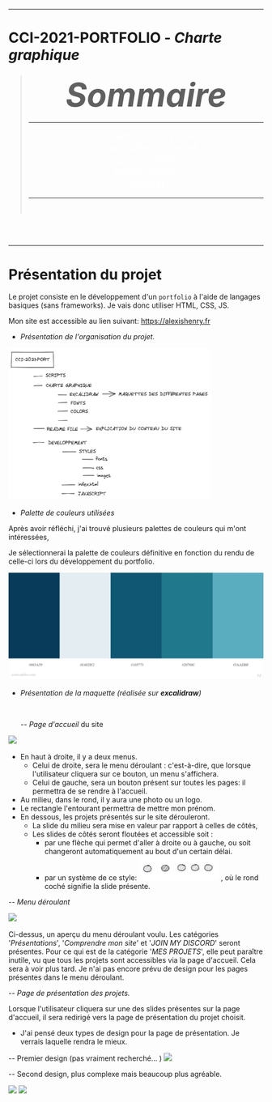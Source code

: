 ***

# CCI-2021-PORTFOLIO - **_Charte graphique_**

<style>

#sommaire {
    font-size: 4rem;
}

.sommaire {
  color: white;
  font-size: 1.2rem;
  text-decoration: none;
}
.sommaire:hover {
  color: orange;
}

.link {
 color: white;
}.link:hover {
 color: orange;
}

</style>

> ### <center id="sommaire"> **_Sommaire_** </center>
>
> ---
>
> <center>
> <a class="sommaire" href="#présentation-du-projet">Présentation du projet</a><br>
> <a class="sommaire" href="#organisation-du-projet">Organisation du projet</a><br>
> <a class="sommaire" href="#couleurs-utilisées"><i>Couleurs utilisées</a></i><br>
> <a class="sommaire" href="#design-pages">Design Pages</a><br>
> <a class="sommaire" href="#tasklist"><b>Tasklist</a></b><br>
> </center>
>
> ---
><br>

<BR><BR>


---
# Présentation du projet

Le projet consiste en le développement d'un `portfolio` à l'aide de langages basiques (sans frameworks). Je vais donc utiliser HTML, CSS, JS.

Mon site est accessible au lien suivant: <a class="link" href="">https://alexishenry.fr</a>







- _Présentation de l'organisation du projet._

<img src="CHARTE GRAPHIQUE\IMAGES\rangement.png" height="300px" width="400px">

</center>

- _Palette de couleurs utilisées_

Après avoir réfléchi, j'ai trouvé plusieurs palettes de couleurs qui m'ont intéressées,

Je sélectionnerai la palette de couleurs définitive en fonction du rendu de celle-ci lors du développement du portfolio.

<img src="CHARTE GRAPHIQUE\IMAGES\PALETTES DE COULEURS\AC - Palette 4.jpeg">

- _Présentation de la maquette (réalisée sur **excalidraw**)_

  ​

  _-- Page d'accueil_ du site

<img src="CHARTE GRAPHIQUE\IMAGES\Page d'arrivée.png">

- En haut à droite, il y a deux menus.
  - Celui de droite, sera le menu déroulant : c'est-à-dire, que lorsque l'utilisateur cliquera sur ce bouton, un menu s'affichera.
  - Celui de gauche, sera un bouton présent sur toutes les pages: il permettra de se rendre à l'accueil.
- Au milieu, dans le rond, il y aura une photo ou un logo.
- Le rectangle l'entourant permettra de mettre mon prénom.
- En dessous, les projets présentés sur le site dérouleront.
  - La slide du milieu sera mise en valeur par rapport à celles de côtés,
  - Les slides de côtés seront floutées et accessible soit :
    - par une flèche qui permet d'aller à droite ou à gauche, ou soit changeront automatiquement au bout d'un certain délai.
    - par un système de ce style: <img src="CHARTE GRAPHIQUE\IMAGES\button.png"> , où le rond coché signifie la slide présente.

_-- Menu déroulant_

<img src="CHARTE GRAPHIQUE\IMAGES\Menu déroulant.png" />

Ci-dessus, un aperçu du menu déroulant voulu. Les catégories '_Présentations_', '_Comprendre mon site_' et '_JOIN MY DISCORD_' seront présentes. Pour ce qui est de la catégorie '_MES PROJETS_', elle peut paraître inutile, vu que tous les projets sont accessibles via la page d'accueil. Cela sera à voir plus tard. Je n'ai pas encore prévu de design pour les pages présentes dans le menu déroulant.

-- _Page de présentation des projets._

Lorsque l'utilisateur cliquera sur une des slides présentes sur la page d'accueil, il sera redirigé vers la page de présentation du projet choisit.

- J'ai pensé deux types de design pour la page de présentation. Je verrais laquelle rendra le mieux.

-- Premier design (pas vraiment recherché...
)
<img src="CHARTE GRAPHIQUE\IMAGES\Page présentation 1.png">

-- Second design, plus complexe mais beaucoup plus agréable.

<img src="CHARTE GRAPHIQUE\IMAGES\Page présentation 2.1.png">

<img src="CHARTE GRAPHIQUE\IMAGES\Page présentation 2.png">
